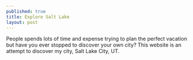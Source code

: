 ```yaml
---
published: true
title: Explore Salt Lake
layout: post
---
```

People spends lots of time and expense trying to plan the perfect vacation but have you ever stopped to discover your own city? This website is an attempt to discover my city, Salt Lake City, UT.
